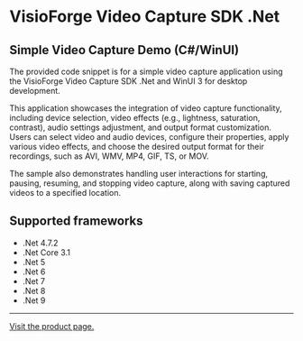 ﻿# VisioForge Video Capture SDK .Net

## Simple Video Capture Demo (C#/WinUI)

The provided code snippet is for a simple video capture application using the VisioForge Video Capture SDK .Net and WinUI 3 for desktop development.

This application showcases the integration of video capture functionality, including device selection, video effects (e.g., lightness, saturation, contrast), audio settings adjustment, and output format customization. Users can select video and audio devices, configure their properties, apply various video effects, and choose the desired output format for their recordings, such as AVI, WMV, MP4, GIF, TS, or MOV.

The sample also demonstrates handling user interactions for starting, pausing, resuming, and stopping video capture, along with saving captured videos to a specified location.

## Supported frameworks

* .Net 4.7.2
* .Net Core 3.1
* .Net 5
* .Net 6
* .Net 7
* .Net 8
* .Net 9

---

[Visit the product page.](https://www.visioforge.com/video-capture-sdk-net)
